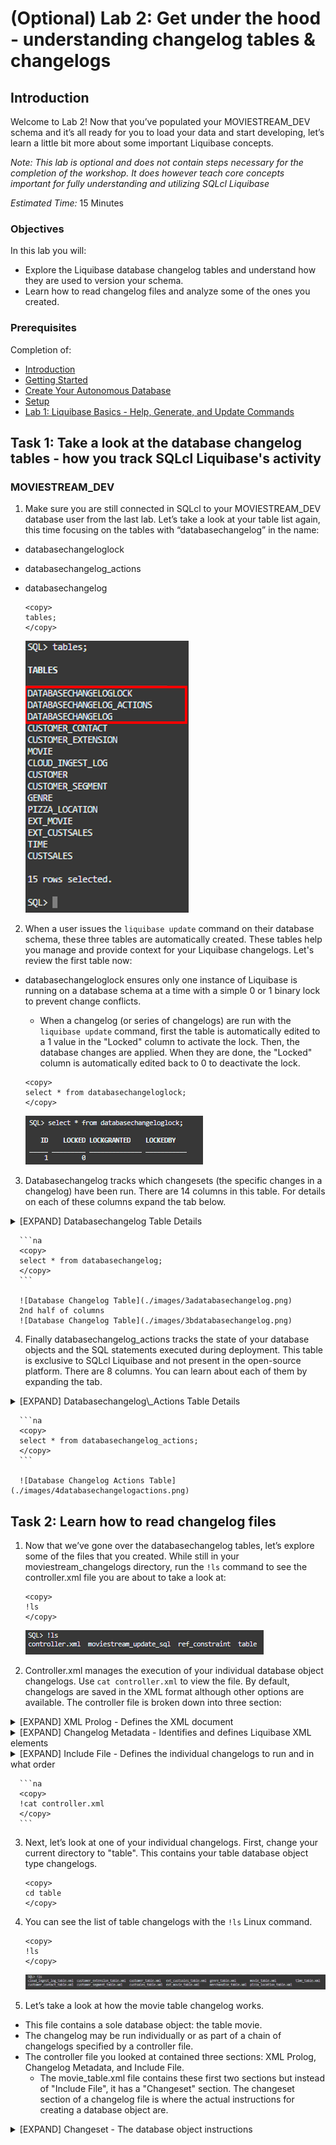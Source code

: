 # (Optional) Lab 2: Get under the hood - understanding changelog tables & changelogs

## Introduction
Welcome to Lab 2! Now that you’ve populated your MOVIESTREAM_DEV schema and it’s all ready for you to load your data and start developing, let’s learn a little bit more about some important Liquibase concepts.

*Note: This lab is optional and does not contain steps necessary for the completion of the workshop. It does however teach core concepts important for fully understanding and utilizing SQLcl Liquibase*

*Estimated Time:* 15 Minutes


### Objectives
In this lab you will:
* Explore the Liquibase database changelog tables and understand how they are used to version your schema.
* Learn how to read changelog files and analyze some of the ones you created.

### Prerequisites
Completion of:
* [Introduction](../workshops/freetier/?lab=intro)
* [Getting Started](../workshops/freetier/?lab=cloud-login)
* [Create Your Autonomous Database](../workshops/freetier/?lab=adb-provision-conditional)
* [Setup](../workshops/freetier/?lab=setup)
* [Lab 1: Liquibase Basics - Help, Generate, and Update Commands](../workshops/freetier/?lab=lab1-help-generate-update)


## Task 1: Take a look at the database changelog tables - how you track SQLcl Liquibase's activity
### **MOVIESTREAM_DEV**
   1. Make sure you are still connected in SQLcl to your MOVIESTREAM_DEV database user from the last lab. Let’s take a look at your table list again, this time focusing on the tables with “databasechangelog” in the name:
   * databasechangeloglock
   * databasechangelog_actions
   * databasechangelog

      ```na
      <copy>
      tables;
      </copy>
      ```

      ![Tables](./images/1tables.png)

   2. When a user issues the `liquibase update` command on their database schema, these three tables are automatically created. These tables help you manage and provide context for your Liquibase changelogs. Let's review the first table now:
   * databasechangeloglock ensures only one instance of Liquibase is running on a database schema at a time with a simple 0 or 1 binary lock to prevent change conflicts.
      * When a changelog (or series of changelogs) are run with the `liquibase update` command, first the table is automatically edited to a 1 value in the "Locked" column to activate the lock. Then, the database changes are applied. When they are done, the "Locked" column is automatically edited back to 0 to deactivate the lock.

      ```na
      <copy>
      select * from databasechangeloglock;
      </copy>
      ```

      ![Database Changelog Lock Table](./images/2databasechangeloglock.png)

   3. Databasechangelog tracks which changesets (the specific changes in a changelog) have been run. There are 14 columns in this table. For details on each of these columns expand the tab below.
<details>
  <summary>[EXPAND] Databasechangelog Table Details</summary>
    * ID
        * The changeset ID for a particular changelog. The ID is generated when the changelog is created with one of the `liquibase generate` commands.
    * AUTHOR
        * The author of the changeset. In a changelog, it is automatically labeled as the database user who generated the changelog but it can be manually overwritten and set as you please.
    * FILENAME
        * The path from the working directory (when the update was applied) to the changelog file whose changeset is being ran.
    * DATEEXECUTED
        * The date and time the changeset was executed (Day-Month-Year Hour.Minute.Second.Nanosecond AM/PM)
    * ORDEREXECUTED
        * The order in which the changesets in the databasechangelog table were executed starting with 1 and ascending from there.
    * EXECTYPE
        * The status of a changeset’s execution. Values can be: EXECUTED, FAILED, SKIPPED, RERAN, and MARK_RAN.
    * MD5SUM
        * When Liquibase reaches a changeset to execute, it generates an MD5 checksum (a 32-character hexadecimal number) before execution and stores it in this column.
        * If a changeset is modified, the file’s checksum will no longer match the stored value and you will get a Liquibase checksum validation error.
    * DESCRIPTION
        * A short description of the changeset being executed in the format: Changeset Change Type, Database Object Name, Database Object Owner Name.
    * COMMENTS
        * A field for comments to be manually placed if needed.
    * TAG
        * Used for tagging (bookmarking) and rolling back unwanted changelog updates to the point of the tag.
        * The changeset line that has a tag name in it indicates the last changeset unaffected by the tag during a rollback. The effects of all changesets after this row will be undone by rolling back to the tag.
    * LIQUIBASE
        * The version of open-source Liquibase the changeset is being run on. SQLcl Liquibase is built on top of the open-source Liquibase platform and the version displayed will be the open-source platform version, not SQLcl version.
    * CONTEXTS & LABELS
        * Contexts and labels can be manually added to changesets to control whether the changeset is applied or not when commands like `liquibase update` are ran. The column in the database changelog table designates which context or label the changeset was run on, if one was specified.
            * An example would be setting a context or label as “test” or “production” to designate which environment to run the changeset in.
            * Contexts and labels are very similar and can be used identically in simple use cases. Where they differ is what “user” has the power to filter designations made.
                * With contexts, you can specify a logical expression within the changeset.
                * With labels, the logical expression (if you choose to use one) is specified by the user making deployments as a parameter in the `liquibase update` command. 
    * DEPLOYMENT_ID
        * A unique identifier for changeset deployments that will match across changesets deployed as a group (for example when you run `liquibase update` on a controller file).
</details>
   
      ```na
      <copy>
      select * from databasechangelog;
      </copy>
      ```

      ![Database Changelog Table](./images/3adatabasechangelog.png)
      2nd half of columns
      ![Database Changelog Table](./images/3bdatabasechangelog.png)

   4. Finally databasechangelog\_actions tracks the state of your database objects and the SQL statements executed during deployment. This table is exclusive to SQLcl Liquibase and not present in the open-source platform.  There are 8 columns. You can learn about each of them by expanding the tab.

<details>
  <summary>[EXPAND] Databasechangelog\_Actions Table Details</summary>
  * ID
      * The changeset ID for a particular changelog. The ID is generated when the changelog is created with one of the `liquibase generate` commands.
      * This is the same column as in the databasechangelog table.
  * SEQUENCE
      * A deprecated column. Will be removed in a future SQLcl update.
  * SQL
      * The SQL statement/s being executed in the database from the changeset instructions.
  * SXML
      * If a database object was created by the changeset, the field will be blank. If a pre-existing database object was edited by the changeset, this field records the state of the object before the changes were made.
      * SXML is what allows for the dynamic object transformation functionality we added on top of the open-source platform. This can only be found in SQLcl Liquibase. For more information see [HERE](https://docs.oracle.com/en/database/oracle/sql-developer-command-line/23.1/sqcug/using-liquibase.html#GUID-41E0F36F-0091-4393-9BE0-850D590A7417)
  * AUTHOR
      * The author of the changeset. In a changelog, it is automatically labeled as the database user who generated the changelog but it can be manually overwritten and set as you please.
      * This is the same column as in the databasechangelog table.
  * FILENAME
      * The path from the working directory (when the update was applied) to the changelog file whose changeset is being ran.
      * This is the same column as in the databasechangelog table
  * DEPLOYMENT_ID
      * A unique identifier for changeset deployments that will match across changesets deployed as a group (for example when you run `liquibase update` on a controller file).
      * This is the same column as in the databasechangelog table.
  * STATUS
      * The status of the changeset. Possible statuses:
          * RAN - changeset was ran
          * rollbackFailed - rolling back and undoing the changeset failed
          * rolledBack - changeset was successfully rolled back and undone
          * runFailed - running the changeset failed
          * willRollback - changeset is queued to be rolled back and undone
</details>

      ```na
      <copy>
      select * from databasechangelog_actions;
      </copy>
      ```

      ![Database Changelog Actions Table](./images/4databasechangelogactions.png)

## Task 2: Learn how to read changelog files

   1. Now that we’ve gone over the databasechangelog tables, let’s explore some of the files that you created. While still in your moviestream_changelogs directory, run the `!ls` command to see the controller.xml file you are about to take a look at:

      ```na
      <copy>
      !ls
      </copy>
      ```

      ![ls Command](./images/5ls.png)

   2. Controller.xml manages the execution of your individual database object changelogs. Use `cat controller.xml` to view the file. By default, changelogs are saved in the XML format although other options are available. The controller file is broken down into three section: 

<details>
<summary>[EXPAND] XML Prolog - Defines the XML document</summary>
   * `<?xml version="1.0" encoding="UTF-8"?>`
      * This line is called the XML prolog
         * The XML prolog is optional. If it exists, it must come first in the document
      * XML documents can contain international characters, like Norwegian øæå or French êèé
      * To avoid errors, you should specify the encoding used, or save your XML files as UTF-8
      * UTF-8 is the default character encoding for XML documents
      * There are currently only 2 versions of XML: 1.0 and 1.1. Use of 1.0 is most common and 1.1 use is very rare
      * XML 1.0 operates on the principle that “everything not permitted is forbidden” while 1.1 operates on “everything not forbidden is permitted”
</details>    

<details>
<summary>[EXPAND] Changelog Metadata - Identifies and defines Liquibase XML elements</summary>
   * xmlns=”http://www.liquibase.org/xml/ns/dbchangelog”
      * xmlns stands for XML Namespace. It declares what the default namespace for the XML document is.
      * In situations where multiple namespaces are included in an XML document, you don’t need to use prefixes to differentiate elements in this namespace from elements coming from others because this is the “default” namespace.
   * xmlns:xsi=”http://www.w3.org/2001/XMLSchema-instance”
      * Short for XML Namespace:XML Schema Instance
      * While it may seem that due to this naming convention this is a special type of xmlns declaration, this is not the case. xsi is simply a commonly used xmlns prefix that is convenient because of what the acronym is named after. That is why you may have seen it before across other XML documents
         * It is no different than any other xmlns declaration in the format of xmlns:[prefix]
         * Naming it something such as xmlns:d=http://www.w3.org/2001/XMLSchema-instance would functionally accomplish the same result
      * Including a prefix with a namespace declaration allows you to later distinguish which namespace you are referring to with your element you are using. This avoids name conflicts in the case that multiple namespaces in your XML document have elements with the same name
         * Example:
            * You have a namespace xmlns:d=[URL]
            * You want to use the element `<table> </table>` from this namespace but you have declared another namespace in this XML document that also has a table element
            * Using your prefix “d” you declared in the form of `<d:table> </d:table>` distinguishes that you are referencing this namespace and not the other
   * xsi:schemaLocation=http://www.liquibase.org/xml/ns/dbchangelog http://www.liquibase.org/xml/ns/dbchangelog/dbchangelog-latest.xsd
      * xsi stands for: XML Schema Instance
         * An XML Instance document is a file that contains information or data of what you are trying to describe with your schema
         * An XML Schema specifies the structure of an XML document and constraints on its content
      * The schemaLocation attribute has two values separated by a space:
         * The first is the namespace to use.
            * A namespace is a uniform resource identifier (URI). Think of it as a collection of unique elements available to use
               * A URI is a way to uniquely identify “anything”
               * XML namespaces are used to provide uniquely named elements and attributes in an XML document
            * The second is the location of the XML schema to use for that namespace  
</details>

<details>
<summary>[EXPAND] Include File - Defines the individual changelogs to run and in what order</summary>
   * include file
      * Include file is where the controller.xml file manages the other changelogs and specifies the order to run them in.
</details>    

      ```na
      <copy>
      !cat controller.xml
      </copy>
      ```

   3. Next, let’s look at one of your individual changelogs. First, change your current directory to "table". This contains your table database object type changelogs.
      ```na
      <copy>
      cd table
      </copy>
      ```

   4. You can see the list of table changelogs with the `!ls` Linux command.

      ```na
      <copy>
      !ls
      </copy>
      ```

      ![ls Table List](./images/6lstable.png)

   5. Let’s take a look at how the movie table changelog works. 
   * This file contains a sole database object: the table movie. 
   * The changelog may be run individually or as part of a chain of changelogs specified by a controller file. 
   * The controller file you looked at contained three sections: XML Prolog, Changelog Metadata, and Include File. 
      * The movie_table.xml file contains these first two sections but instead of "Include File", it has a "Changeset" section. The changeset section of a changelog file is where the actual instructions for creating a database object are. 

<details>
<summary>[EXPAND] Changeset - The database object instructions</summary>
   * `<changeSet id="7aa6aac7e05e7ea3fb809cc51b0b8523a91c3ede" author="(MOVIESTREAM_MANAGER)-Generated"     >`
      * `changeset` is the changelog XML element where the information is stored for the actual database changes that are applied when a changelog is ran.
      * `id` is the changeset ID for a particular changelog. The ID is generated when the changelog is created.
         * It is the same ID present in the databasechangelog and databasechangelog_actions tables.
      * `author` is the author of the changeset. It is automatically labeled as the database user who generated the changelog but it can be manually overwritten and set as you please.
         * It is the same author value present in the databasechangelog and databasechangelog_actions tables.
   * `<n0:createSxmlObject objectName="MOVIE" objectType="TABLE" ownerName="MOVIESTREAM_MANAGER"   >`
      * `createSxmlObject` is one of the SQLcl Liquibase changeset types. `createSXMLObject` creates any database object that can be stored in SXML. For a full list of SQLcl Liquibase changeset types [See Here](https://docs.oracle.com/en/database/oracle/sql-developer-command-line/22.4/sqcug/using-liquibase.html#GUID-AA97A806-F886-4286-A14D-372F20456284)
         * SXML is a data format from the Oracle Database `DBMS_METADATA` package. SXML is an XML representation of object metadata that looks like a direct translation of SQL Data Definition Language (DDL) into XML.
            * Oracle supplies many packages, which are automatically installed with Oracle Database, that extend database functionality. One of these packages, DBMS_METADATA, provides a way to retrieve metadata from the database dictionary as XML or SQL Data Definition Language (DDL) statements, and to submit the XML to recreate the object.
               * This functionality is the secret weapon of SQLcl Liquibase. The DBMS_METADATA package is used to generate and execute the specialized changelogs that you see in SQLcl Liquibase compared to the open-source platform. These changelogs transform the state of the database objects dynamically and allows for pre-existing object to be altered. This is a feature not available in the Liquibase open-source client. You can find more information on dynamic object transformation with SQLcl Liquibase [Here](https://docs.oracle.com/en/database/oracle/sql-developer-command-line/23.1/sqcug/using-liquibase.html#GUID-41E0F36F-0091-4393-9BE0-850D590A7417)
      * `objectName` is the name of the database object.
      * `objectType` is the database object type.
      * `ownerName` is the database user that created the changeset.
   * `<n0:source><![CDATA[]]></n0:source>`
      * `source` is the XML element from the n0 namespace where the changeset data is stored.
      * `CDATA` stands for Character Data. It is where blocks of text are stored that are not parsed by the parser but are otherwise recognized as markup. For SQLcl Liquibase changelogs, this field is used to store the changeset data such as the Data Definition Language (DDL), SXML, data URL or file path.
   * `<TABLE xmlns="http://xmlns.oracle.com/ku" version="1.0">`
      * Within the CDATA for this changelog, the `TABLE` element is being used as this changelog specifically creates a table. http://xmlns.oracle.com/ku is the namespace this element comes from. All the elements under this are sub elements of table, defining its properties.
</details>

      ```na
      <copy>
      !cat movie_table.xml
      </copy>
      ```

      ![Movie Changelog Pt 1](./images/7moviechangelogpt1.png)
      ![Movie Changelog Pt 2](./images/8moviechangelogpt2.png)
      ![Movie Changelog Pt 3](./images/9moviechangelogpt3.png)

   6. Congratulations you have now completed the second lab! You may now **proceed to the next lab**.



## Learn More
* [Product Page (SQLcl)](https://www.oracle.com/database/sqldeveloper/technologies/sqlcl/)
* [Documentation (SQLcl & SQLcl Liquibase)](https://docs.oracle.com/en/database/oracle/sql-developer-command-line/)
* Blog Posts/Articles
    * [CI/CD With Oracle Database and APEX](https://www.thatjeffsmith.com/archive/2021/04/ci-cd-with-oracle-database-and-apex/)
    * [SQLcl Liquibase in 6 Minutes](https://www.talke.tech/blog/learn-sqlcl-liquibase-in-6-minutes)
    * [Data Definition Language (DDL) Settings with SQLcl & Liquibase](https://www.thatjeffsmith.com/archive/2023/01/physical-properties-in-oracle-table-liquibase-changesets/)
    * [How to Run SQLcl Liquibase Updates in Different Target Schemas](https://www.thatjeffsmith.com/archive/2022/12/run-liquibase-updates-for-a-specific-schema-with-sqlcl/)
    * [Use JSON, XML, and YAML Formats With SQLcl Liquibase](https://www.thatjeffsmith.com/archive/2022/12/how-to-use-json-xml-yaml-liquibase-changesets-in-sqlcl/)
    * [What's The Difference Between An Oracle Database Schema & User](https://www.talke.tech/blog/whats-the-difference-between-a-db-schema-and-db-user)

## Acknowledgements

- **Author** - Zachary Talke, Product Manager
- **Last Updated By/Date** - Zachary Talke, May 2023
